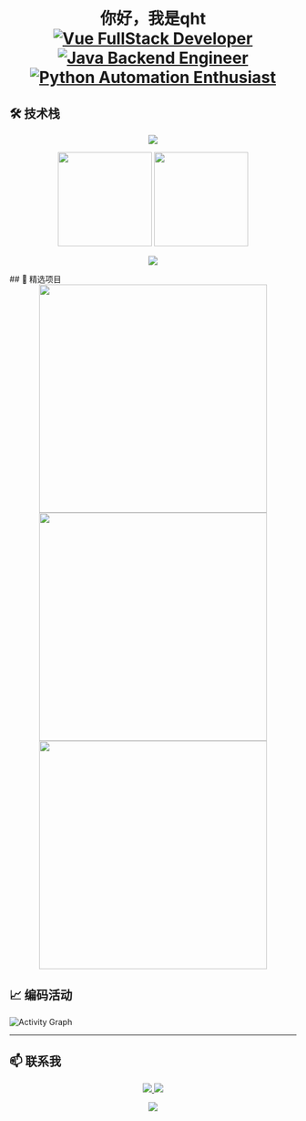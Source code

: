  <h1 align="center">
  <b>你好，我是qht</b>
  <br>
  <a href="#"><img src="https://img.shields.io/badge/Vue-全栈开发者-42B883?style=for-the-badge&logo=vue.js&logoColor=white" alt="Vue FullStack Developer"></a>
  <a href="#"><img src="https://img.shields.io/badge/Java-后端工程师-007396?style=for-the-badge&logo=java&logoColor=white" alt="Java Backend Engineer"></a>
  <a href="#"><img src="https://img.shields.io/badge/Python-自动化爱好者-3776AB?style=for-the-badge&logo=python&logoColor=white" alt="Python Automation Enthusiast"></a>
</h1>

<h2>🛠️ 技术栈</h2>

<p align="center">
  <img src="https://skillicons.dev/icons?i=vue,vite,nuxtjs,js,ts,java,spring,python,django,postgres,redis,aws,docker,git&theme=dark" />
</p>
<div align="center">
  <img height="165" src="https://github-readme-stats.vercel.app/api?username=fqy9242&show_icons=true&theme=vue-dark&count_private=true&hide_border=true" />
  <img height="165" src="https://github-readme-stats.vercel.app/api/top-langs/?username=fqy9242&layout=compact&theme=vue-dark&hide_border=true&exclude_repo=archive" />
</div>

<p align="center">
  <img src="https://github-profile-trophy.vercel.app/?username=fqy9242&theme=onedark&row=2&column=3&margin-w=15&margin-h=15" />
</p>
## 🚀 精选项目

<div align="center" class="project-grid">
	  <a href="https://github.com/fqy9242/24-dormitory_vue3-js">
    <img width="400" src="https://github-readme-stats.vercel.app/api/pin/?username=fqy9242&repo=24-dormitory_vue3-js&theme=vue-dark&show_owner=true" />
  </a>
  <a href="项目2链接">
    <img width="400" src="https://github-readme-stats.vercel.app/api/pin/?username=fqy9242&repo=java-project&theme=vue-dark&show_owner=true" />
  </a>
  <a href="项目3链接">
    <img width="400" src="https://github-readme-stats.vercel.app/api/pin/?username=fqy9242&repo=python-project&theme=vue-dark&show_owner=true" />
  </a>
	</div>

## 📈 编码活动

![Activity Graph](https://github-readme-activity-graph.vercel.app/graph?username=fqy9242&theme=vue-dark)


---

## 📫 联系我

<p align="center">
  <a href="mailto:59605904@qq.com">
    <img src="https://img.shields.io/badge/QQ邮箱-59605904@qq.com-EA4335?style=for-the-badge&logo=gmail&logoColor=white" />
  </a>
  <a href="http://wpa.qq.com/msgrd?v=3&uin=59605904&site=qq&menu=yes">
    <img src="https://img.shields.io/badge/QQ-59605904-0072b1?style=for-the-badge&logo=tencentqq&logoColor=white" />
  </a>
</p>

<p align="center">
  <img src="https://komarev.com/ghpvc/?username=fqy9242&label=Profile+Views&color=42B883&style=flat" />
</p>